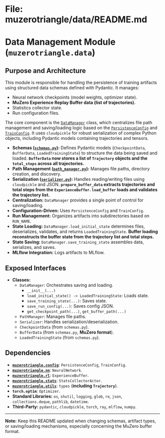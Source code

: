 # File: muzerotriangle/data/README.md
# Data Management Module (`muzerotriangle.data`)

## Purpose and Architecture

This module is responsible for handling the persistence of training artifacts using structured data schemas defined with Pydantic. It manages:

-   Neural network checkpoints (model weights, optimizer state).
-   **MuZero Experience Replay Buffer data (list of trajectories).**
-   Statistics collector state.
-   Run configuration files.

The core component is the [`DataManager`](data_manager.py) class, which centralizes file path management and saving/loading logic based on the [`PersistenceConfig`](../config/persistence_config.py) and [`TrainConfig`](../config/train_config.py). It uses `cloudpickle` for robust serialization of complex Python objects, including Pydantic models containing trajectories and tensors.

-   **Schemas ([`schemas.py`](schemas.py)):** Defines Pydantic models (`CheckpointData`, `BufferData`, `LoadedTrainingState`) to structure the data being saved and loaded. **`BufferData` now stores a list of `Trajectory` objects and the `total_steps` across all trajectories.**
-   **Path Management ([`path_manager.py`](path_manager.py)):** Manages file paths, directory creation, and discovery.
-   **Serialization ([`serializer.py`](serializer.py)):** Handles reading/writing files using `cloudpickle` and JSON. **`prepare_buffer_data` extracts trajectories and total steps from the `ExperienceBuffer`. `load_buffer` loads and validates the trajectory list.**
-   **Centralization:** `DataManager` provides a single point of control for saving/loading.
-   **Configuration-Driven:** Uses `PersistenceConfig` and `TrainConfig`.
-   **Run Management:** Organizes artifacts into subdirectories based on `RUN_NAME`.
-   **State Loading:** `DataManager.load_initial_state` determines files, deserializes, validates, and returns `LoadedTrainingState`. **Buffer loading reconstructs the buffer state from the trajectory list and total steps.**
-   **State Saving:** `DataManager.save_training_state` assembles data, serializes, and saves.
-   **MLflow Integration:** Logs artifacts to MLflow.

## Exposed Interfaces

-   **Classes:**
    -   `DataManager`: Orchestrates saving and loading.
        -   `__init__(...)`
        -   `load_initial_state() -> LoadedTrainingState`: Loads state.
        -   `save_training_state(...)`: Saves state.
        -   `save_run_config(...)`: Saves config JSON.
        -   `get_checkpoint_path(...)`, `get_buffer_path(...)`
    -   `PathManager`: Manages file paths.
    -   `Serializer`: Handles serialization/deserialization.
    -   `CheckpointData` (from `schemas.py`).
    -   `BufferData` (from `schemas.py`, **MuZero format**).
    -   `LoadedTrainingState` (from `schemas.py`).

## Dependencies

-   **[`muzerotriangle.config`](../config/README.md)**: `PersistenceConfig`, `TrainConfig`.
-   **[`muzerotriangle.nn`](../nn/README.md)**: `NeuralNetwork`.
-   **[`muzerotriangle.rl`](../rl/README.md)**: `ExperienceBuffer`.
-   **[`muzerotriangle.stats`](../stats/README.md)**: `StatsCollectorActor`.
-   **[`muzerotriangle.utils`](../utils/README.md)**: `types` (**including `Trajectory`**).
-   **`torch.optim`**: `Optimizer`.
-   **Standard Libraries:** `os`, `shutil`, `logging`, `glob`, `re`, `json`, `collections.deque`, `pathlib`, `datetime`.
-   **Third-Party:** `pydantic`, `cloudpickle`, `torch`, `ray`, `mlflow`, `numpy`.

---

**Note:** Keep this README updated when changing schemas, artifact types, or saving/loading mechanisms, especially concerning the MuZero buffer format.